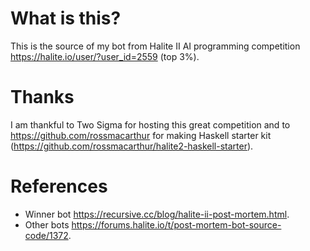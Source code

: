 # What is this?

This is the source of my bot from Halite II AI programming competition <https://halite.io/user/?user_id=2559> (top 3%).

# Thanks

I am thankful to Two Sigma for hosting this great competition and to <https://github.com/rossmacarthur> for making Haskell starter kit (<https://github.com/rossmacarthur/halite2-haskell-starter>).

# References

* Winner bot <https://recursive.cc/blog/halite-ii-post-mortem.html>.
* Other bots <https://forums.halite.io/t/post-mortem-bot-source-code/1372>.
